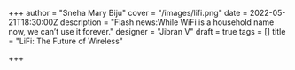 +++
author = "Sneha Mary Biju"
cover = "/images/lifi.png"
date = 2022-05-21T18:30:00Z
description = "Flash news:While WiFi is a household name now, we can’t use it forever."
designer = "Jibran V"
draft = true
tags = []
title = "LiFi: The Future of Wireless"

+++
